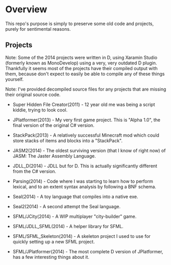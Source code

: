 # Overview

This repo's purpose is simply to preserve some old code and projects, purely for sentimental reasons.

## Projects

Note: Some of the 2014 projects were written in D, using Xaramin Studio (formerly known as MonoDevelop) using a very, very outdated D plugin.
Thankfully it seems most of the projects have their compiled output with them, because don't expect to easily be able to compile any of these things yourself.

Note: I've provided decompiled source files for any projects that are missing their original source code.

* Super Hidden File Creator(2011) - 12 year old me was being a script kiddie, trying to look cool.

* JPlatformer(2013) - My very first game project. This is "Alpha 1.0", the final version of the original C# version.

* StackPack(2013) - A relatively successful Minecraft mod which could store stacks of items and blocks into a "StackPack".

* JASM2(2014) - The oldest surviving version (that I know of right now) of JASM: The Jaster Assembly Language.

* JDLL_D(2014) - JDLL but for D. This is actually significantly different from the C# version.

* Parsing(2014) - Code where I was starting to learn how to perform lexical, and to an extent syntax analysis by following a BNF schema.

* Seal(2014) - A toy language that compiles into a native exe.

* Seal2(2014) - A second attempt the Seal language.

* SFML/JCity(2014) - A WIP multiplayer "city-builder" game.

* SFML/JDLL_SFML(2014) - A helper library for SFML.

* SFML/SFML_Skeleton(2014) - A skeleton project I used to use for quickly setting up a new SFML project.

* SFML/JPlatformer(2014) - The most complete D version of JPlatformer, has a few interesting things about it.
